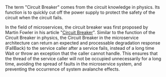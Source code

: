 The term "Circuit Breaker" comes from the circuit knowledge in physics. Its function is to quickly cut off the power supply to protect the safety of the circuit when the circuit fails.

In the field of microservices, the circuit breaker was first proposed by Martin Fowler in his article "[Circuit Breaker](https://martinfowler.com/bliki/CircuitBreaker.html)". Similar to the function of the Circuit Breaker in physics, the Circuit Breaker in the microservice architecture can return an expected and processable degradation response (FallBack) to the service caller after a service fails, instead of a long time Wait or throw an exception that the caller cannot handle. This ensures that the thread of the service caller will not be occupied unnecessarily for a long time, avoiding the spread of faults in the microservice system, and preventing the occurrence of system avalanche effects.